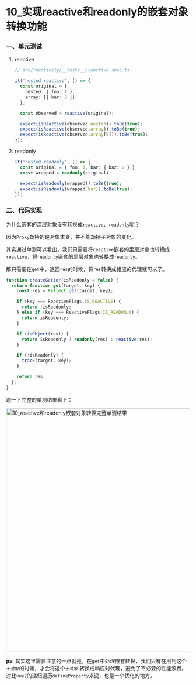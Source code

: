 # 10_实现reactive和readonly的嵌套对象转换功能

### 一、单元测试

1. reactive

   ```ts
   // src/reactivity/__tests__/reactive.spec.ts
   
   it('nested reactive', () => {
     const original = {
       nested: { foo: 1 },
       array: [{ bar: 2 }]
     };
   
     const observed = reactive(original);
   
     expect(isReactive(observed.nested)).toBe(true);
     expect(isReactive(observed.array)).toBe(true);
     expect(isReactive(observed.array[0])).toBe(true);
   });
   ```

2. readonly

   ```ts
   it('nested readonly', () => {
     const original = { foo: 1, bar: { baz: 2 } };
     const wrapped = readonly(original);
   
     expect(isReadonly(wrapped)).toBe(true);
     expect(isReadonly(wrapped.bar)).toBe(true);
   });
   ```

### 二、代码实现

为什么嵌套的深层对象没有转换成`reactive`、`readonly`呢？

因为`Proxy`劫持的是对象本身，并不能劫持子对象的变化。

其实通过单测可以看出，我们只需要将`reactive`嵌套的里层对象也转换成`reactive`，将`readonly`嵌套的里层对象也转换成`readonly`。

那只需要在`get`中，返回`res`的时候，将`res`转换成相应的代理就可以了。

```ts
function createGetter(isReadonly = false) {
  return function get(target, key) {
    const res = Reflect.get(target, key);

    if (key === ReactiveFlags.IS_REACTIVE) {
      return !isReadonly;
    } else if (key === ReactiveFlags.IS_READONLY) {
      return isReadonly;
    }

    if (isObject(res)) {
      return isReadonly ? readonly(res) : reactive(res);
    }

    if (!isReadonly) {
      track(target, key);
    }

    return res;
  };
}
```

跑一下完整的单测结果看下：

<img src="https://iamzjt-1256754140.cos.ap-nanjing.myqcloud.com/images/202211150805879.png" width="666" alt="10_reactive和readonly嵌套对象转换完整单测结果"/>

**ps:** 其实这里需要注意的一点就是，在`get`中处理嵌套转换，我们只有在用到这个`子对象`的时候，才会将这个`子对象`
转换成响应时代理，避免了不必要的性能浪费。对比`vue2`的递归遍历`defineProperty`来说，也是一个优化的地方。

[//]: # (todo readonly嵌套reactive的情况，也需要考虑并完善之前的代码)
